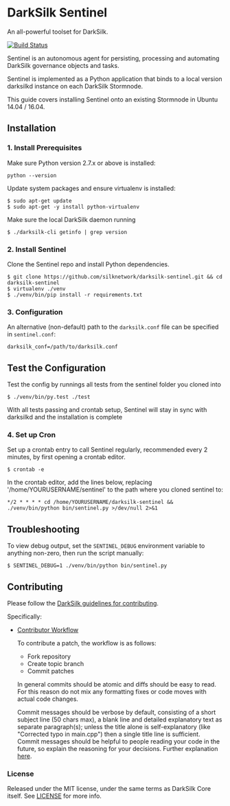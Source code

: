 # **DarkSilk Sentinel**

An all-powerful toolset for DarkSilk.

[![Build Status](https://travis-ci.org/silknetwork/darksilk-sentinel.svg?branch=master)](https://travis-ci.org/silknetwork/darksilk-sentinel)

Sentinel is an autonomous agent for persisting, processing and automating DarkSilk governance objects and tasks.

Sentinel is implemented as a Python application that binds to a local version darksilkd instance on each DarkSilk Stormnode.

This guide covers installing Sentinel onto an existing Stormnode in Ubuntu 14.04 / 16.04.

## Installation

### 1. Install Prerequisites

Make sure Python version 2.7.x or above is installed:

    python --version

Update system packages and ensure virtualenv is installed:

    $ sudo apt-get update
    $ sudo apt-get -y install python-virtualenv

Make sure the local DarkSilk daemon running

    $ ./darksilk-cli getinfo | grep version

### 2. Install Sentinel

Clone the Sentinel repo and install Python dependencies.

    $ git clone https://github.com/silknetwork/darksilk-sentinel.git && cd darksilk-sentinel
    $ virtualenv ./venv
    $ ./venv/bin/pip install -r requirements.txt


### 3. Configuration

An alternative (non-default) path to the `darksilk.conf` file can be specified in `sentinel.conf`:

    darksilk_conf=/path/to/darksilk.conf
    
## Test the Configuration

Test the config by runnings all tests from the sentinel folder you cloned into

    $ ./venv/bin/py.test ./test

With all tests passing and crontab setup, Sentinel will stay in sync with darksilkd and the installation is complete
  
### 4. Set up Cron

Set up a crontab entry to call Sentinel regularly, recommended every 2 minutes, by first opening a crontab editor.

    $ crontab -e

In the crontab editor, add the lines below, replacing '/home/YOURUSERNAME/sentinel' to the path where you cloned sentinel to:

    */2 * * * * cd /home/YOURUSERNAME/darksilk-sentinel && ./venv/bin/python bin/sentinel.py >/dev/null 2>&1

## Troubleshooting

To view debug output, set the `SENTINEL_DEBUG` environment variable to anything non-zero, then run the script manually:

    $ SENTINEL_DEBUG=1 ./venv/bin/python bin/sentinel.py

## Contributing

Please follow the [DarkSilk guidelines for contributing](https://github.com/silknetwork/darksilk-core/blob/master/CONTRIBUTING.md).

Specifically:

* [Contributor Workflow](https://github.com/silknetwork/darksilk-core/blob/master/CONTRIBUTING.md#contributor-workflow)

    To contribute a patch, the workflow is as follows:

    * Fork repository
    * Create topic branch
    * Commit patches

    In general commits should be atomic and diffs should be easy to read. For this reason do not mix any formatting fixes or code moves with actual code changes.

    Commit messages should be verbose by default, consisting of a short subject line (50 chars max), a blank line and detailed explanatory text as separate paragraph(s); unless the title alone is self-explanatory (like "Corrected typo in main.cpp") then a single title line is sufficient. Commit messages should be helpful to people reading your code in the future, so explain the reasoning for your decisions. Further explanation [here](http://chris.beams.io/posts/git-commit/).

### License

Released under the MIT license, under the same terms as DarkSilk Core itself. See [LICENSE](LICENSE) for more info.
